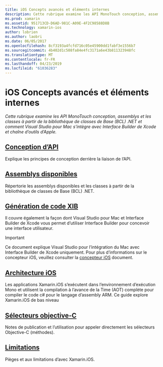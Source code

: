```yaml
---
title: iOS Concepts avancés et éléments internes
description: Cette rubrique examine les API MonoTouch conception, assemblys et les classes à partir de la bibliothèque de classes de Base (BCL) .NET et comment Visual Studio pour Mac s’intègre avec Interface Builder de Xcode et chaîne d’outils d’Apple.
ms.prod: xamarin
ms.assetid: 951713CD-D6AD-981C-A09E-4F2C98588D8B
ms.technology: xamarin-ios
author: lobrien
ms.author: laobri
ms.date: 06/05/2017
ms.openlocfilehash: 8cf3193a4fcfd716c05e45900dd1fabf3e1556b7
ms.sourcegitcommit: 4b402d1c508fa84e4fc3171a6e43b811323948fc
ms.translationtype: MT
ms.contentlocale: fr-FR
ms.lasthandoff: 04/23/2019
ms.locfileid: "61036283"
---
```

# <a name="ios-advanced-concepts-and-internals"></a>iOS Concepts avancés et éléments internes

_Cette rubrique examine les API MonoTouch conception, assemblys et les classes à partir de la bibliothèque de classes de Base (BCL) .NET et comment Visual Studio pour Mac s’intègre avec Interface Builder de Xcode et chaîne d’outils d’Apple._

##  <a name="api-designiosinternalsapi-designindexmd"></a>[Conception d’API](~/ios/internals/api-design/index.md)

Explique les principes de conception derrière la liaison de l’API.

##  <a name="available-assembliescross-platforminternalsavailable-assembliesmd"></a>[Assemblys disponibles](~/cross-platform/internals/available-assemblies.md)

Répertorie les assemblys disponibles et les classes à partir de la bibliothèque de classes de Base (BCL) .NET.

##  <a name="xib-code-generationiosinternalsxib-code-generationmd"></a>[Génération de code XIB](~/ios/internals/xib-code-generation.md)

Il couvre également la façon dont Visual Studio pour Mac et Interface Builder de Xcode vous permet d’utiliser Interface Builder pour concevoir une interface utilisateur.

> [!IMPORTANT]
> Ce document explique Visual Studio pour l’intégration du Mac avec Interface Builder de Xcode uniquement. Pour plus d’informations sur le concepteur iOS, veuillez consulter la [concepteur iOS](~/ios/user-interface/designer/index.md) document.

##  <a name="ios-architectureiosinternalsarchitecturemd"></a>[Architecture iOS](~/ios/internals/architecture.md)

Les applications Xamarin.iOS s’exécutent dans l’environnement d’exécution Mono et utilisent la compilation à l’avance de la Time (AOT) complète pour compiler le code c# pour le langage d’assembly ARM. Ce guide explore Xamarin.iOS de bas niveau

##  <a name="objective-c-selectorsiosinternalsobjective-c-selectorsmd"></a>[Sélecteurs objective-C](~/ios/internals/objective-c-selectors.md)

Notes de publication et l’utilisation pour appeler directement les sélecteurs Objective-C (méthodes).

##  <a name="limitationslimitationsmd"></a>[Limitations](limitations.md)

Pièges et aux limitations d’avec Xamarin.iOS.